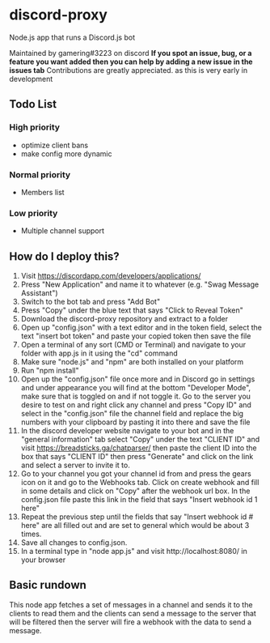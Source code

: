 # discord-proxy
Node.js app that runs a Discord.js bot

Maintained by gamering#3223 on discord
__If you spot an issue, bug, or a feature you want added then you can help by adding a new issue in the issues tab__
Contributions are greatly appreciated. as this is very early in development

## Todo List
### High priority
- optimize client bans
- make config more dynamic
### Normal priority
- Members list
### Low priority
- Multiple channel support

## How do I deploy this?
1. Visit https://discordapp.com/developers/applications/
2. Press "New Application" and name it to whatever (e.g. "Swag Message Assistant")
3. Switch to the bot tab and press "Add Bot"
4. Press "Copy" under the blue text that says "Click to Reveal Token"
5. Download the discord-proxy repository and extract to a folder
6. Open up "config.json" with a text editor and in the token field, select the text "insert bot token" and paste your copied token then save the file
6. Open a terminal of any sort (CMD or Terminal) and navigate to your folder with app.js in it using the "cd" command
7. Make sure "node.js" and "npm" are both installed on your platform
8. Run "npm install"
9. Open up the "config.json" file once more and in Discord go in settings and under appearance you will find at the bottom "Developer Mode", make sure that is toggled on and if not toggle it. Go to the server you desire to test on and right click any channel and press "Copy ID" and select in the "config.json" file the channel field and replace the big numbers with your clipboard by pasting it into there and save the file
10. In the discord developer website navigate to your bot and in the "general information" tab select "Copy" under the text "CLIENT ID" and visit https://breadsticks.ga/chatparser/ then paste the client ID into the box that says "CLIENT ID" then press "Generate" and click on the link and select a server  to invite it to.
12. Go to your channel you got your channel id from and press the gears icon on it and go to the Webhooks tab. Click on create webhook and fill in some details and click on "Copy" after the webhook url box. In the config.json file paste this link in the field that says "Insert webhook id 1 here"
13. Repeat the previous step until the fields that say "Insert webhook id # here" are all filled out and are set to general which would be about 3 times.
14. Save all changes to config.json.
11. In a terminal type in "node app.js" and visit http://localhost:8080/ in your browser
## Basic rundown
This node app fetches a set of messages in a channel and sends it to the clients to read them and the clients can send a message to the server that will be filtered then the server will fire a webhook with the data to send a message.
